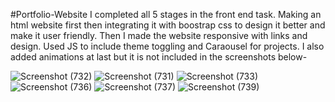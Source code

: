 #Portfolio-Website
I completed all 5 stages in the front end task. Making an html website first then integrating it with boostrap css to design it better and make it user friendly. Then I made the website responsive with links and design. Used JS to include theme toggling and Caraousel for projects. I also added animations at last but it is not included in the screenshots below-

![Screenshot (732)](https://github.com/user-attachments/assets/aeab4a2f-9dd6-4c5f-b0f6-bd6d4336f001)
![Screenshot (731)](https://github.com/user-attachments/assets/7dce6b96-24bb-46ee-bdfd-955170b6abf0)
![Screenshot (733)](https://github.com/user-attachments/assets/62f5b71f-d16c-4194-9288-1aa97ab62d78)
![Screenshot (736)](https://github.com/user-attachments/assets/71b842d8-38a4-4af2-8f2c-82d446fc9261)
![Screenshot (737)](https://github.com/user-attachments/assets/fea8635d-ae67-4691-bdc9-6a5cc48e1588)
![Screenshot (739)](https://github.com/user-attachments/assets/6c126882-1036-4e1e-97d3-fa921227ce01)


